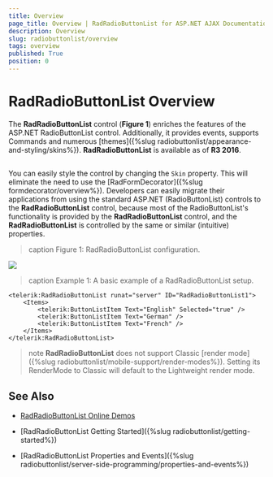 ```yaml
---
title: Overview
page_title: Overview | RadRadioButtonList for ASP.NET AJAX Documentation
description: Overview
slug: radiobuttonlist/overview
tags: overview
published: True
position: 0
---
```


# RadRadioButtonList Overview

The **RadRadioButtonList** control (**Figure 1**) enriches the features of the ASP.NET RadioButtonList control. Additionally, it provides events, supports Commands and numerous [themes]({%slug radiobuttonlist/appearance-and-styling/skins%}). **RadRadioButtonList** is available as of **R3 2016**.

##

You can easily style the control by changing the `Skin` property. This will eliminate the need to use the [RadFormDecorator]({%slug formdecorator/overview%}). Developers can easily migrate their applications from using the standard ASP.NET (RadioButtonList) controls to the **RadRadioButtonList** control, because most of the RadioButtonList's functionality is provided by the **RadRadioButtonList** control, and the **RadRadioButtonList** is controlled by the same or similar (intuitive) properties.


>caption Figure 1: RadRadioButtonList configuration.

![](images/radiobuttonlist-overview.png)

>caption Example 1: A basic example of a RadRadioButtonList setup.

````ASP.NET
<telerik:RadRadioButtonList runat="server" ID="RadRadioButtonList1">
    <Items>
        <telerik:ButtonListItem Text="English" Selected="true" />
        <telerik:ButtonListItem Text="German" />
        <telerik:ButtonListItem Text="French" />
    </Items>
</telerik:RadRadioButtonList>
````

>note **RadRadioButtonList** does not support Classic [render mode]({%slug radiobuttonlist/mobile-support/render-modes%}). Setting its RenderMode to Classic will default to the Lightweight render mode.

## See Also

 * [RadRadioButtonList Online Demos](https://demos.telerik.com/aspnet-ajax/radiobuttonlist/examples/overview/defaultcs.aspx)
 
 * [RadRadioButtonList Getting Started]({%slug radiobuttonlist/getting-started%})
 
 * [RadRadioButtonList Properties and Events]({%slug radiobuttonlist/server-side-programming/properties-and-events%})
 

